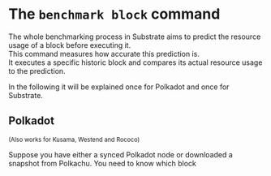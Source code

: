 # The `benchmark block` command

The whole benchmarking process in Substrate aims to predict the resource usage of a block before executing it.  
This command measures how accurate this prediction is.  
It executes a specific historic block and compares its actual resource usage to the prediction.  

In the following it will be explained once for Polkadot and once for Substrate.  

## Polkadot
<sup>(Also works for Kusama, Westend and Rococo)</sup>


Suppose you have either a synced Polkadot node or downloaded a snapshot from Polkachu.
You need to know which block 


[Polkachu]: https://polkachu.com/snapshots

